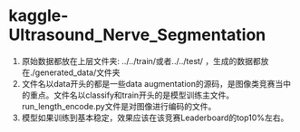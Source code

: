 # kaggle-Ultrasound_Nerve_Segmentation

1. 原始数据都放在上层文件夹: ../../train/或者../../test/ ，生成的数据都放在./generated_data/文件夹
2. 文件名以data开头的都是一些data augmentation的源码，是图像类竞赛当中的重点。文件名以classify和train开头的是模型训练主文件。run_length_encode.py文件是对图像进行编码的文件。
3. 模型如果训练到基本稳定，效果应该在该竞赛Leaderboard的top10%左右。
